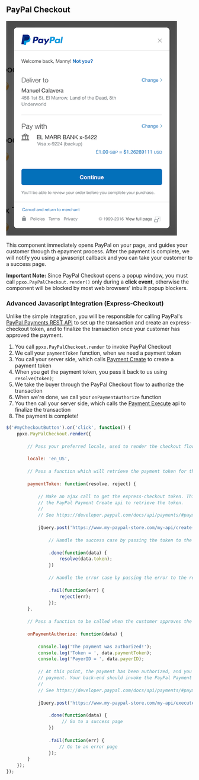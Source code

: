 ## PayPal Checkout

![PayPal Checkout](./checkout.png)

This component immediately opens PayPal on your page, and guides your customer through th epayment process. After the
payment is complete, we will notify you using a javascript callback and you can take your customer to a success page.

**Important Note:** Since PayPal Checkout opens a popup window, you must call `ppxo.PayPalCheckout.render()` only during
a **click event**, otherwise the component will be blocked by most web browsers' inbuilt popup blockers.


### Advanced Javascript Integration (Express-Checkout)

Unlike the simple integration, you will be responsible for calling PayPal's
[PayPal Payments REST API](https://developer.paypal.com/docs/api/payments/) to set up the
transaction and create an express-checkout token, and to finalize the transaction once your customer has approved the payment.

1. You call `ppxo.PayPalCheckout.render` to invoke PayPal Checkout
2. We call your `paymentToken` function, when we need a payment token
3. You call your server side, which calls [Payment Create](https://developer.paypal.com/docs/api/payments/#payment_create) to create a payment token
4. When you get the payment token, you pass it back to us using `resolve(token)`;
5. We take the buyer through the PayPal Checkout flow to authorize the transaction
6. When we're done, we call your `onPaymentAuthorize` function
7. You then call your server side, which calls the [Payment Execute](https://developer.paypal.com/docs/api/payments/#payment_execute) api to finalize the transaction
8. The payment is complete!

```javascript
$('#myCheckoutButton').on('click', function() {
	ppxo.PayPalCheckout.render({

		// Pass your preferred locale, used to render the checkout flow (optional)

		locale: 'en_US',

		// Pass a function which will retrieve the payment token for the transaction

		paymentToken: function(resolve, reject) {

			// Make an ajax call to get the express-checkout token. This should call your back-end, which should invoke
			// the PayPal Payment Create api to retrieve the token.
			//
			// See https://developer.paypal.com/docs/api/payments/#payment_create

			jQuery.post('https://www.my-paypal-store.com/my-api/create-payment')

				// Handle the success case by passing the token to the resolve callback

				.done(function(data) {
					resolve(data.token);
				})

				// Handle the error case by passing the error to the reject callback

				.fail(function(err) {
					reject(err);
				});
		},

		// Pass a function to be called when the customer approves the payment

		onPaymentAuthorize: function(data) {

			console.log('The payment was authorized!');
			console.log('Token = ', data.paymentToken);
			console.log('PayerID = ', data.payerID);

			// At this point, the payment has been authorized, and you will need to call your back-end to complete the
			// payment. Your back-end should invoke the PayPal Payment Exexute api to finalize the transaction.
			//
			// See https://developer.paypal.com/docs/api/payments/#payment_execute

			jQuery.post('https://www.my-paypal-store.com/my-api/execute-payment', { token: data.token, payerID: data.payerID });

				.done(function(data) {
					 // Go to a success page
				})

				.fail(function(err) {
					// Go to an error page
				});
		}
	});
});
```
